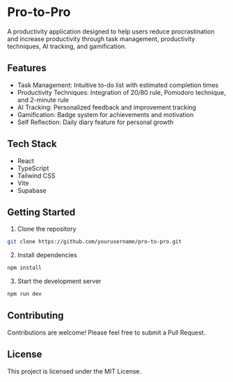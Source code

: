# Pro-to-Pro

A productivity application designed to help users reduce procrastination and increase productivity through task management, productivity techniques, AI tracking, and gamification.

## Features

- Task Management: Intuitive to-do list with estimated completion times
- Productivity Techniques: Integration of 20/80 rule, Pomodoro technique, and 2-minute rule
- AI Tracking: Personalized feedback and improvement tracking
- Gamification: Badge system for achievements and motivation
- Self Reflection: Daily diary feature for personal growth

## Tech Stack

- React
- TypeScript
- Tailwind CSS
- Vite
- Supabase

## Getting Started

1. Clone the repository
```bash
git clone https://github.com/yourusername/pro-to-pro.git
```

2. Install dependencies
```bash
npm install
```

3. Start the development server
```bash
npm run dev
```

## Contributing

Contributions are welcome! Please feel free to submit a Pull Request.

## License

This project is licensed under the MIT License.